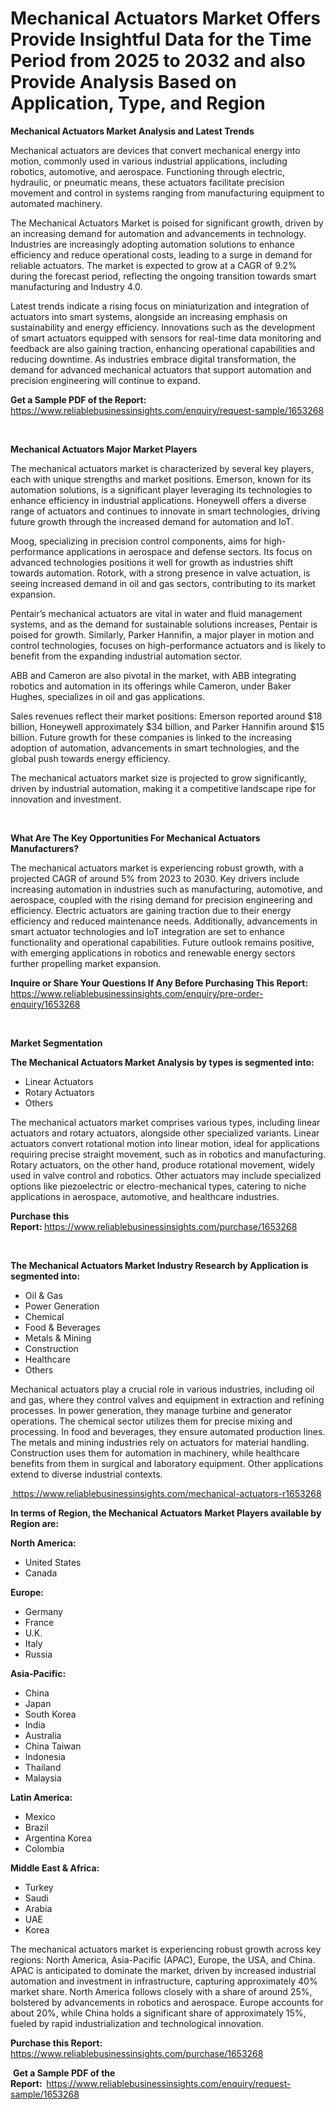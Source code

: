 <p><h1>Mechanical Actuators Market Offers Provide Insightful Data for the Time Period from 2025 to 2032 and also Provide Analysis Based on Application, Type, and Region</h1></p><p><strong>Mechanical Actuators Market Analysis and Latest Trends</strong></p>
<p><p>Mechanical actuators are devices that convert mechanical energy into motion, commonly used in various industrial applications, including robotics, automotive, and aerospace. Functioning through electric, hydraulic, or pneumatic means, these actuators facilitate precision movement and control in systems ranging from manufacturing equipment to automated machinery.</p><p>The Mechanical Actuators Market is poised for significant growth, driven by an increasing demand for automation and advancements in technology. Industries are increasingly adopting automation solutions to enhance efficiency and reduce operational costs, leading to a surge in demand for reliable actuators. The market is expected to grow at a CAGR of 9.2% during the forecast period, reflecting the ongoing transition towards smart manufacturing and Industry 4.0.</p><p>Latest trends indicate a rising focus on miniaturization and integration of actuators into smart systems, alongside an increasing emphasis on sustainability and energy efficiency. Innovations such as the development of smart actuators equipped with sensors for real-time data monitoring and feedback are also gaining traction, enhancing operational capabilities and reducing downtime. As industries embrace digital transformation, the demand for advanced mechanical actuators that support automation and precision engineering will continue to expand.</p></p>
<p><strong>Get a Sample PDF of the Report:&nbsp;</strong> <a href="https://www.reliablebusinessinsights.com/enquiry/request-sample/1653268?utm_campaign=2318&utm_medium=2&utm_source=Github&utm_content=ia&utm_term=16042025&utm_id=mechanical-actuators">https://www.reliablebusinessinsights.com/enquiry/request-sample/1653268</a></p>
<p>&nbsp;</p>
<p><strong>Mechanical Actuators Major Market Players</strong></p>
<p><p>The mechanical actuators market is characterized by several key players, each with unique strengths and market positions. Emerson, known for its automation solutions, is a significant player leveraging its technologies to enhance efficiency in industrial applications. Honeywell offers a diverse range of actuators and continues to innovate in smart technologies, driving future growth through the increased demand for automation and IoT.</p><p>Moog, specializing in precision control components, aims for high-performance applications in aerospace and defense sectors. Its focus on advanced technologies positions it well for growth as industries shift towards automation. Rotork, with a strong presence in valve actuation, is seeing increased demand in oil and gas sectors, contributing to its market expansion.</p><p>Pentair’s mechanical actuators are vital in water and fluid management systems, and as the demand for sustainable solutions increases, Pentair is poised for growth. Similarly, Parker Hannifin, a major player in motion and control technologies, focuses on high-performance actuators and is likely to benefit from the expanding industrial automation sector.</p><p>ABB and Cameron are also pivotal in the market, with ABB integrating robotics and automation in its offerings while Cameron, under Baker Hughes, specializes in oil and gas applications.</p><p>Sales revenues reflect their market positions: Emerson reported around $18 billion, Honeywell approximately $34 billion, and Parker Hannifin around $15 billion. Future growth for these companies is linked to the increasing adoption of automation, advancements in smart technologies, and the global push towards energy efficiency.</p><p>The mechanical actuators market size is projected to grow significantly, driven by industrial automation, making it a competitive landscape ripe for innovation and investment.</p></p>
<p>&nbsp;</p>
<p><strong>What Are The Key Opportunities For Mechanical Actuators Manufacturers?</strong></p>
<p><p>The mechanical actuators market is experiencing robust growth, with a projected CAGR of around 5% from 2023 to 2030. Key drivers include increasing automation in industries such as manufacturing, automotive, and aerospace, coupled with the rising demand for precision engineering and efficiency. Electric actuators are gaining traction due to their energy efficiency and reduced maintenance needs. Additionally, advancements in smart actuator technologies and IoT integration are set to enhance functionality and operational capabilities. Future outlook remains positive, with emerging applications in robotics and renewable energy sectors further propelling market expansion.</p></p>
<p><strong>Inquire or Share Your Questions If Any Before Purchasing This Report:</strong> <a href="https://www.reliablebusinessinsights.com/enquiry/pre-order-enquiry/1653268?utm_campaign=2318&utm_medium=2&utm_source=Github&utm_content=ia&utm_term=16042025&utm_id=mechanical-actuators">https://www.reliablebusinessinsights.com/enquiry/pre-order-enquiry/1653268</a></p>
<p>&nbsp;</p>
<p><strong>Market Segmentation</strong></p>
<p><strong>The Mechanical Actuators Market Analysis by types is segmented into:</strong></p>
<p><ul><li>Linear Actuators</li><li>Rotary Actuators</li><li>Others</li></ul></p>
<p><p>The mechanical actuators market comprises various types, including linear actuators and rotary actuators, alongside other specialized variants. Linear actuators convert rotational motion into linear motion, ideal for applications requiring precise straight movement, such as in robotics and manufacturing. Rotary actuators, on the other hand, produce rotational movement, widely used in valve control and robotics. Other actuators may include specialized options like piezoelectric or electro-mechanical types, catering to niche applications in aerospace, automotive, and healthcare industries.</p></p>
<p><strong>Purchase this Report:&nbsp;</strong><a href="https://www.reliablebusinessinsights.com/purchase/1653268?utm_campaign=2318&utm_medium=2&utm_source=Github&utm_content=ia&utm_term=16042025&utm_id=mechanical-actuators">https://www.reliablebusinessinsights.com/purchase/1653268</a></p>
<p>&nbsp;</p>
<p><strong>The Mechanical Actuators Market Industry Research by Application is segmented into:</strong></p>
<p><ul><li>Oil & Gas</li><li>Power Generation</li><li>Chemical</li><li>Food & Beverages</li><li>Metals & Mining</li><li>Construction</li><li>Healthcare</li><li>Others</li></ul></p>
<p><p>Mechanical actuators play a crucial role in various industries, including oil and gas, where they control valves and equipment in extraction and refining processes. In power generation, they manage turbine and generator operations. The chemical sector utilizes them for precise mixing and processing. In food and beverages, they ensure automated production lines. The metals and mining industries rely on actuators for material handling. Construction uses them for automation in machinery, while healthcare benefits from them in surgical and laboratory equipment. Other applications extend to diverse industrial contexts.</p></p>
<p><a href="https://www.reliablebusinessinsights.com/mechanical-actuators-r1653268?utm_campaign=2318&utm_medium=2&utm_source=Github&utm_content=ia&utm_term=16042025&utm_id=mechanical-actuators">&nbsp;https://www.reliablebusinessinsights.com/mechanical-actuators-r1653268</a></p>
<p><strong>In terms of Region, the Mechanical Actuators Market Players available by Region are:</strong></p>
<p>
    <p> <strong> North America: </strong>
        <ul>
            <li>United States</li>
            <li>Canada</li>
        </ul>
        </p> 
    <p> <strong> Europe: </strong>
        <ul>
            <li>Germany</li>
            <li>France</li>
            <li>U.K.</li>
            <li>Italy</li>
            <li>Russia</li>
        </ul>
        </p> 
    <p> <strong> Asia-Pacific: </strong>
        <ul>
            <li>China</li>
            <li>Japan</li>
            <li>South Korea</li>
            <li>India</li>
            <li>Australia</li>
            <li>China Taiwan</li>
            <li>Indonesia</li>
            <li>Thailand</li>
            <li>Malaysia</li>
        </ul>
        </p> 
    <p> <strong> Latin America: </strong>
        <ul>
            <li>Mexico</li>
            <li>Brazil</li>
            <li>Argentina Korea</li>
            <li>Colombia</li>
        </ul>
        </p> 
    <p> <strong> Middle East & Africa: </strong>
        <ul>
            <li>Turkey</li>
            <li>Saudi</li>
            <li>Arabia</li>
            <li>UAE</li>
            <li>Korea</li>
        </ul>
    </p>
    </p>
<p><p>The mechanical actuators market is experiencing robust growth across key regions: North America, Asia-Pacific (APAC), Europe, the USA, and China. APAC is anticipated to dominate the market, driven by increased industrial automation and investment in infrastructure, capturing approximately 40% market share. North America follows closely with a share of around 25%, bolstered by advancements in robotics and aerospace. Europe accounts for about 20%, while China holds a significant share of approximately 15%, fueled by rapid industrialization and technological innovation.</p></p>
<p><strong>Purchase this Report: </strong><a href="https://www.reliablebusinessinsights.com/purchase/1653268?utm_campaign=2318&utm_medium=2&utm_source=Github&utm_content=ia&utm_term=16042025&utm_id=mechanical-actuators">https://www.reliablebusinessinsights.com/purchase/1653268</a></p>
<p>&nbsp;<strong>Get a Sample PDF of the Report:&nbsp;&nbsp;</strong><a href="https://www.reliablebusinessinsights.com/enquiry/request-sample/1653268?utm_campaign=2318&utm_medium=2&utm_source=Github&utm_content=ia&utm_term=16042025&utm_id=mechanical-actuators">https://www.reliablebusinessinsights.com/enquiry/request-sample/1653268</a></p>
<p><strong></strong></p>
<p><p></p><p></p><p></p></p>